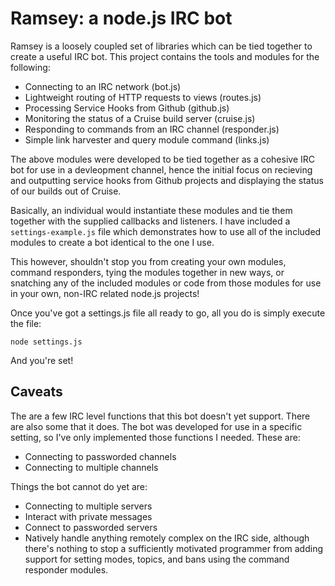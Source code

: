Ramsey: a node.js IRC bot
=========================

Ramsey is a loosely coupled set of libraries which can be tied together
to create a useful IRC bot.  This project contains the tools and modules
for the following:

  * Connecting to an IRC network (bot.js)
  * Lightweight routing of HTTP requests to views (routes.js)
  * Processing Service Hooks from Github (github.js)
  * Monitoring the status of a Cruise build server (cruise.js)
  * Responding to commands from an IRC channel (responder.js)
  * Simple link harvester and query module command (links.js)

The above modules were developed to be tied together as a cohesive IRC
bot for use in a devleopment channel, hence the initial
focus on recieving and outputting service hooks from Github projects and
displaying the status of our builds out of Cruise.

Basically, an individual would instantiate these modules and tie them
together with the supplied callbacks and listeners. I have included a
``settings-example.js`` file which demonstrates how to use all of the
included modules to create a bot identical to the one I use.

This however, shouldn't stop you from creating your own modules, command
responders, tying the modules together in new ways, or snatching any of
the included modules or code from those modules for use in your own,
non-IRC related node.js projects!

Once you've got a settings.js file all ready to go, all you do is
simply execute the file:

``node settings.js``

And you're set!

## Caveats ##

The are a few IRC level functions that this bot doesn't yet support.
There are also some that it does.  The bot was developed for use in a
specific setting, so I've only implemented those functions I needed.
These are:

* Connecting to passworded channels
* Connecting to multiple channels

Things the bot cannot do yet are:

* Connecting to multiple servers
* Interact with private messages
* Connect to passworded servers
* Natively handle anything remotely complex on the IRC side, although there's nothing to stop a sufficiently motivated programmer from adding support for setting modes, topics, and bans using the command responder modules.
